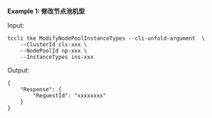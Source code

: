 **Example 1: 修改节点池机型**



Input: 

```
tccli tke ModifyNodePoolInstanceTypes --cli-unfold-argument  \
    --ClusterId cls-xxx \
    --NodePoolId np-xxx \
    --InstanceTypes ins-xxx
```

Output: 
```
{
    "Response": {
        "RequestId": "xxxxxxxx"
    }
}
```

